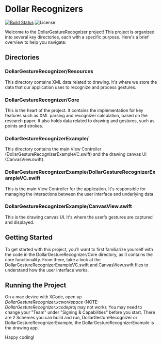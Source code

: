 # Dollar Recognizers 

[![Build Status](https://travis-ci.org/DanielCardonaRojas/DollarGestureRecognizer.svg?branch=develop)](https://travis-ci.org/DanielCardonaRojas/DollarGestureRecognizer) ![License](http://img.shields.io/badge/license-MIT-blue.svg?style=flat)

Welcome to the DollarGestureRecognizer project! This project is organized into several key directories, each with a specific purpose. Here's a brief overview to help you navigate:

## Directories
### DollarGestureRecognizer/Resources
This directory contains XML data related to drawing. It's where we store the data that our application uses to recognize and process gestures.

### DollarGestureRecognizer/Core
This is the heart of the project. It contains the implementation for key features such as XML parsing and recognizer calculation, based on the research paper. It also holds data related to drawing and gestures, such as points and strokes.

### DollarGestureRecognizerExample/
This directory contains the main View Controller (DollarGestureRecognizerExampleVC.swift) and the drawing canvas UI (CanvasView.swift).

### DollarGestureRecognizerExample/DollarGestureRecognizerExampleVC.swift
This is the main View Controller for the application. It's responsible for managing the interactions between the user interface and underlying data.

### DollarGestureRecognizerExample/CanvasView.swift
This is the drawing canvas UI. It's where the user's gestures are captured and displayed.

## Getting Started
To get started with this project, you'll want to first familiarize yourself with the code in the DollarGestureRecognizer/Core directory, as it contains the core functionality. From there, take a look at the DollarGestureRecognizerExampleVC.swift and CanvasView.swift files to understand how the user interface works.

## Running the Project
On a mac device with XCode, open up *DollarGestureRecognizer.xcworkspace* (NOTE: *DollarGestureRecognizer.xcodeproj* may not work). You may need to change your "Team" under "Signing & Capabilities" before you start. There are 2 Schemes you can build and run, DollarGestureRecognizer or DollarGestureRecognizerExample, the DollarGestureRecognizerExample is the drawing app.

Happy coding!
